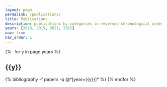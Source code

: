 ```yaml
---
layout: page
permalink: /publications/
title: Publications
description: publications by categories in reversed chronological order. generated by jekyll-scholar.
years: [2018, 2019, 2021, 2022]
nav: true
nav_order: 1
---
```

<!-- _pages/publications.md -->
<div class="publications">

{%- for y in page.years %}
  <h2 class="year">{{y}}</h2>
  {% bibliography -f papers -q @*[year={{y}}]* %}
{% endfor %}

</div>
